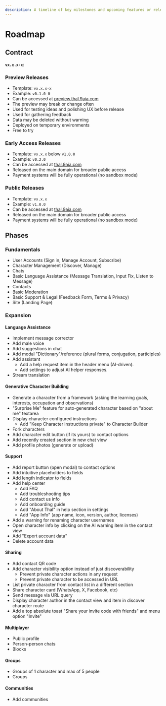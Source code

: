 ```yaml
---
description: A timeline of key milestones and upcoming features or releases.
---
```


# Roadmap

## Contract

**`vx.x.x-x`**:

### Preview Releases

- Template: `vx.x.x-x`
- Example: `v0.1.0-0`
- Can be accessed at [preview.thal.9aia.com](https://preview.thal.9aia.com)
- The preview may break or change often
- Used for testing ideas and polishing UX before release
- Used for gathering feedback
- Data may be deleted without warning
- Deployed on temporary environments
- Free to try

### Early Access Releases

- Template: `vx.x.x` below `v1.0.0`
- Example: `v0.2.0`
- Can be accessed at [thal.9aia.com](https://thal.9aia.com)
- Released on the main domain for broader public access
- Payment systems will be fully operational (no sandbox mode)

### Public Releases

- Template: `vx.x.x`
- Example: `v1.0.0`
- Can be accessed at [thal.9aia.com](https://thal.9aia.com)
- Released on the main domain for broader public access
- Payment systems will be fully operational (no sandbox mode)

## Phases

### Fundamentals

- User Accounts (Sign in, Manage Account, Subscribe)
- Character Management (Discover, Manage)
- Chats
- Basic Language Assistance (Message Translation, Input Fix, Listen to Message)
- Contacts
- Basic Moderation
- Basic Support & Legal (Feedback Form, Terms & Privacy)
- Site (Landing Page)

### Expansion

#### Language Assistance

- Implement message corrector
- Add male voice
- Add suggestions in chat
- Add modal "Dictionary"/reference (plural forms, conjugation, participles)
- Add assistant
  - Add a help request item in the header menu (AI-driven).
  - Add settings to adjust AI helper responses.
- Stream translation

#### Generative Character Building

- Generate a character from a framework (asking the learning goals, interests, occupation and observations)
- "Surprise Me" feature for auto-generated character based on "about me" textarea
- Display character configured instructions
  - Add "Keep Character instructions private" to Character Builder
- Fork characters
- Add character edit button (if its yours) to contact options
- Add recently created section in new chat view
- Add profile photos (generate or upload)

#### Support

- Add report button (open modal) to contact options
- Add intuitive placeholders to fields
- Add length indicator to fields
- Add help center
  - Add FAQ
  - Add troubleshooting tips
  - Add contact us info
  - Add onboarding guide
  - Add "About Thal" in help section in settings
  - Add "App Info" (app name, icon, version, author, licenses)
- Add a warning for renaming character usernames
- Open character info by clicking on the AI warning item in the contact view
- Add "Export account data"
- Delete account data

#### Sharing

- Add contact QR code
- Add character visibility option instead of just discoverability
  - Prevent private character actions in any request
  - Prevent private character to be accessed in URL
- List private character from contact list in a different section
- Share character card (WhatsApp, X, Facebook, etc)
- Send message via URL query
- Display character author in the contact view and item in discover character route
- Add a top absolute toast "Share your invite code with friends" and menu option "Invite"

#### Multiplayer

- Public profile
- Person-person chats
- Blocks

#### Groups

- Groups of 1 character and max of 5 people
- Groups

#### Communities

- Add communities
